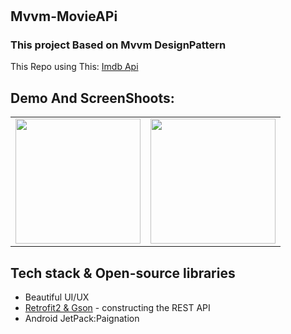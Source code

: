 
# <h2>Mvvm-MovieAPi</h2>
<h3>This project Based on Mvvm DesignPattern </h3>
 This Repo using This: <a href="https://www.themoviedb.org/documentation/api">Imdb Api</a>
 <h2>Demo And ScreenShoots:</h2>  
 
 <table>
  <tr>
    <td><img src="https://github.com/ali-safdarii/MvvmMovieAPi/blob/master/movie_mvvm.gif" alt=""  width="200"></td>
    <td><img src="https://github.com/ali-safdarii/MvvmMovieAPi/blob/master/20210809_164042.gif" alt=""  width="200" > </td>
  
  </tr>
 </table>
 

<h2>Tech stack & Open-source libraries</h2>  

<ul>
   <li> Beautiful UI/UX </li>
  <li><a href="https://github.com/square/retrofit">Retrofit2 &amp; Gson</a> - constructing the REST API</li>
  <li>
        Android JetPack:Paignation
  </li>
  </ul>

